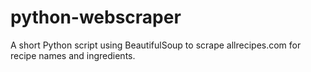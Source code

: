 # python-webscraper
A short Python script using BeautifulSoup to scrape allrecipes.com for recipe names and ingredients.
